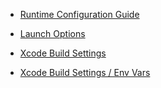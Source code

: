 
* [Runtime Configuration Guide](https://developer.apple.com/library/archive/documentation/MacOSX/Conceptual/BPRuntimeConfig/000-Introduction/introduction.html#//apple_ref/doc/uid/10000170-SW1)
* [Launch Options](https://www.iosdev.recipes/environment-variables-and-launch-options/)

* [Xcode Build Settings](https://developer.apple.com/documentation/xcode/build-settings-reference)
* [Xcode Build Settings / Env Vars](https://help.apple.com/xcode/mac/11.4/index.html?localePath=en.lproj#/itcaec37c2a6)

